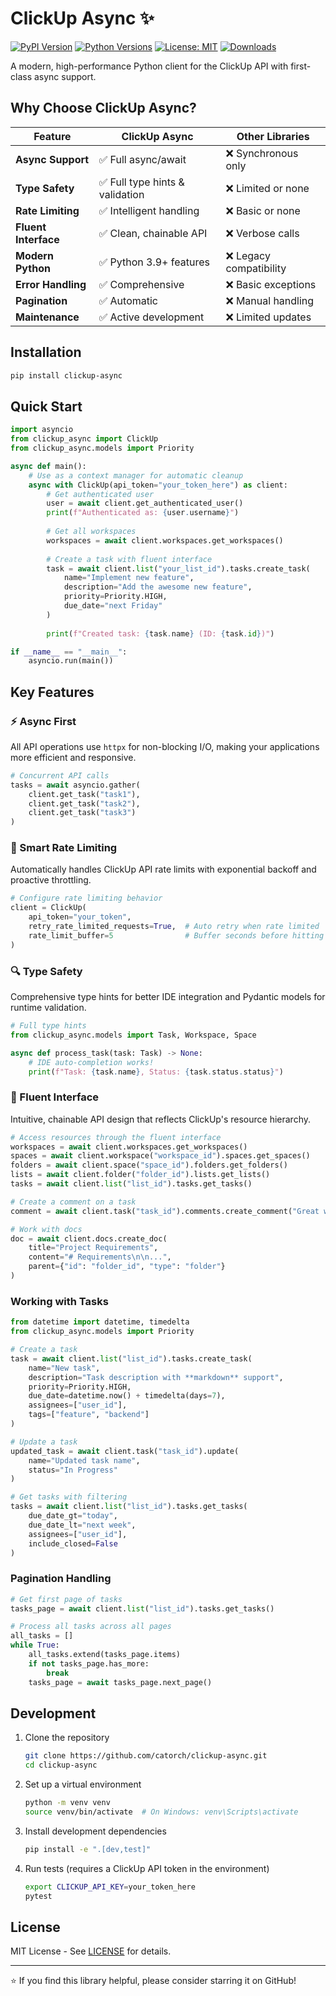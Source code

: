 # ClickUp Async ✨

[![PyPI Version](https://img.shields.io/pypi/v/clickup-async.svg)](https://pypi.org/project/clickup-async/)
[![Python Versions](https://img.shields.io/pypi/pyversions/clickup-async.svg)](https://pypi.org/project/clickup-async/)
[![License: MIT](https://img.shields.io/badge/License-MIT-blue.svg)](https://opensource.org/licenses/MIT)
[![Downloads](https://static.pepy.tech/badge/clickup-async/month)](https://pepy.tech/project/clickup-async)

A modern, high-performance Python client for the ClickUp API with first-class async support.

## Why Choose ClickUp Async?

| Feature | ClickUp Async | Other Libraries |
|---------|--------------|-----------------|
| **Async Support** | ✅ Full async/await | ❌ Synchronous only |
| **Type Safety** | ✅ Full type hints & validation | ❌ Limited or none |
| **Rate Limiting** | ✅ Intelligent handling | ❌ Basic or none |
| **Fluent Interface** | ✅ Clean, chainable API | ❌ Verbose calls |
| **Modern Python** | ✅ Python 3.9+ features | ❌ Legacy compatibility |
| **Error Handling** | ✅ Comprehensive | ❌ Basic exceptions |
| **Pagination** | ✅ Automatic | ❌ Manual handling |
| **Maintenance** | ✅ Active development | ❌ Limited updates |

## Installation

```bash
pip install clickup-async
```

## Quick Start

```python
import asyncio
from clickup_async import ClickUp
from clickup_async.models import Priority

async def main():
    # Use as a context manager for automatic cleanup
    async with ClickUp(api_token="your_token_here") as client:
        # Get authenticated user
        user = await client.get_authenticated_user()
        print(f"Authenticated as: {user.username}")
        
        # Get all workspaces
        workspaces = await client.workspaces.get_workspaces()
        
        # Create a task with fluent interface
        task = await client.list("your_list_id").tasks.create_task(
            name="Implement new feature",
            description="Add the awesome new feature",
            priority=Priority.HIGH,
            due_date="next Friday"
        )
        
        print(f"Created task: {task.name} (ID: {task.id})")

if __name__ == "__main__":
    asyncio.run(main())
```

## Key Features

### ⚡ Async First

All API operations use `httpx` for non-blocking I/O, making your applications more efficient and responsive.

```python
# Concurrent API calls
tasks = await asyncio.gather(
    client.get_task("task1"),
    client.get_task("task2"),
    client.get_task("task3")
)
```

### 🔄 Smart Rate Limiting

Automatically handles ClickUp API rate limits with exponential backoff and proactive throttling.

```python
# Configure rate limiting behavior
client = ClickUp(
    api_token="your_token",
    retry_rate_limited_requests=True,  # Auto retry when rate limited
    rate_limit_buffer=5                # Buffer seconds before hitting limits
)
```

### 🔍 Type Safety

Comprehensive type hints for better IDE integration and Pydantic models for runtime validation.

```python
# Full type hints
from clickup_async.models import Task, Workspace, Space

async def process_task(task: Task) -> None:
    # IDE auto-completion works!
    print(f"Task: {task.name}, Status: {task.status.status}")
```

### 📝 Fluent Interface

Intuitive, chainable API design that reflects ClickUp's resource hierarchy.

```python
# Access resources through the fluent interface
workspaces = await client.workspaces.get_workspaces()
spaces = await client.workspace("workspace_id").spaces.get_spaces()
folders = await client.space("space_id").folders.get_folders()
lists = await client.folder("folder_id").lists.get_lists()
tasks = await client.list("list_id").tasks.get_tasks()

# Create a comment on a task
comment = await client.task("task_id").comments.create_comment("Great work!")

# Work with docs
doc = await client.docs.create_doc(
    title="Project Requirements", 
    content="# Requirements\n\n...", 
    parent={"id": "folder_id", "type": "folder"}
)
```

### Working with Tasks

```python
from datetime import datetime, timedelta
from clickup_async.models import Priority

# Create a task
task = await client.list("list_id").tasks.create_task(
    name="New task",
    description="Task description with **markdown** support",
    priority=Priority.HIGH,
    due_date=datetime.now() + timedelta(days=7),
    assignees=["user_id"],
    tags=["feature", "backend"]
)

# Update a task
updated_task = await client.task("task_id").update(
    name="Updated task name",
    status="In Progress"
)

# Get tasks with filtering
tasks = await client.list("list_id").tasks.get_tasks(
    due_date_gt="today",
    due_date_lt="next week",
    assignees=["user_id"],
    include_closed=False
)
```

### Pagination Handling

```python
# Get first page of tasks
tasks_page = await client.list("list_id").tasks.get_tasks()

# Process all tasks across all pages
all_tasks = []
while True:
    all_tasks.extend(tasks_page.items)
    if not tasks_page.has_more:
        break
    tasks_page = await tasks_page.next_page()
```

## Development

1. Clone the repository
   ```bash
   git clone https://github.com/catorch/clickup-async.git
   cd clickup-async
   ```

2. Set up a virtual environment
   ```bash
   python -m venv venv
   source venv/bin/activate  # On Windows: venv\Scripts\activate
   ```

3. Install development dependencies
   ```bash
   pip install -e ".[dev,test]"
   ```

4. Run tests (requires a ClickUp API token in the environment)
   ```bash
   export CLICKUP_API_KEY=your_token_here
   pytest
   ```

## License

MIT License - See [LICENSE](LICENSE) for details.

---

⭐ If you find this library helpful, please consider starring it on GitHub!